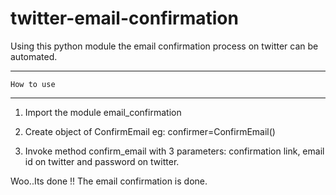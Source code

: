 twitter-email-confirmation
==========================

Using this python module the email confirmation process on twitter can be automated.

-----------------------------
	How to use
-----------------------------
1. Import the module email_confirmation

2. Create object of ConfirmEmail 
	eg: confirmer=ConfirmEmail()

3. Invoke method confirm_email with 3 parameters: confirmation link, email id on twitter and password on twitter.

Woo..Its done !! The email confirmation is done. 
